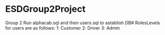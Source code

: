# ESDGroup2Project
Group 2
Run alphacab.sql and then users.sql to astablish DB#
RolesLevels for users are as follows:
1: Customer
2: Driver
3: Admin
